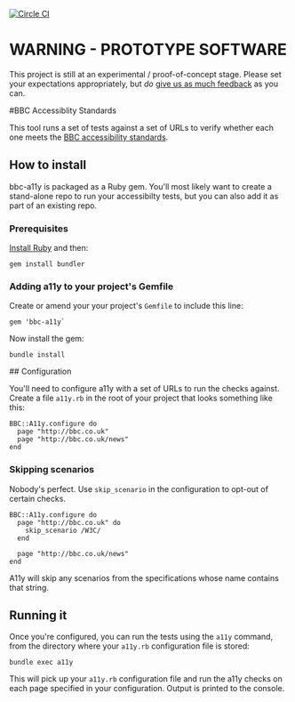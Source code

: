 [![Circle CI](https://circleci.com/gh/cucumber-ltd/bbc-a11y.svg?style=svg&circle-token=00d656fd091643ad692c78ca60e30ad95df9563a)](https://circleci.com/gh/cucumber-ltd/bbc-a11y)

# WARNING - PROTOTYPE SOFTWARE

This project is still at an experimental / proof-of-concept stage. Please set your expectations appropriately, but *do* [give us as much feedback](https://github.com/cucumber-ltd/bbc-a11y/issues) as you can.

#BBC Accessiblity Standards

This tool runs a set of tests against a set of URLs to verify whether each one meets the [BBC accessibility standards](http://www.bbc.co.uk/guidelines/futuremedia/accessibility/).

## How to install

bbc-a11y is packaged as a Ruby gem. You'll most likely want to create a stand-alone repo to run your accessibilty tests,
but you can also add it as part of an existing repo.

### Prerequisites

[Install Ruby](https://www.ruby-lang.org/en/documentation/installation/) and then:

    gem install bundler

### Adding a11y to your project's Gemfile

Create or amend your your project's `Gemfile` to include this line:

    gem 'bbc-a11y`

Now install the gem:

    bundle install

## Configuration

You'll need to configure a11y with a set of URLs to run the checks against. Create a file `a11y.rb` in the root of your project that looks something like this:

```
BBC::A11y.configure do
  page "http://bbc.co.uk"
  page "http://bbc.co.uk/news"
end
```

### Skipping scenarios

Nobody's perfect. Use `skip_scenario` in the configuration to opt-out of certain checks.

```
BBC::A11y.configure do
  page "http://bbc.co.uk" do
    skip_scenario /W3C/
  end

  page "http://bbc.co.uk/news"
end
```

A11y will skip any scenarios from the specifications whose name contains that string.

## Running it

Once you're configured, you can run the tests using the `a11y` command, from the directory where your `a11y.rb` configuration file is stored:

    bundle exec a11y

This will pick up your `a11y.rb` configuration file and run the a11y checks on each page specified in your configuration.
Output is printed to the console.

